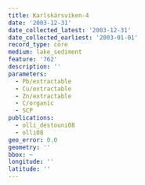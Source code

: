 ```yaml
---
title: Karlskärsviken-4
date: '2003-12-31'
date_collected_latest: '2003-12-31'
date_collected_earliest: '2003-01-01'
record_type: core
medium: lake_sediment
feature: '762'
description: ''
parameters:
  - Pb/extractable
  - Cu/extractable
  - Zn/extractable
  - C/organic
  - SCP
publications:
  - olli_destouni08
  - olli08
geo_error: 0.0
geometry: ''
bbox: ~
longitude: ''
latitude: ''
---
```

